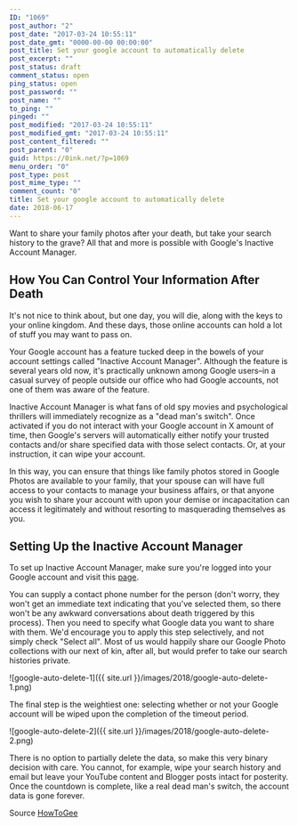 ```yaml
---
ID: "1069"
post_author: "2"
post_date: "2017-03-24 10:55:11"
post_date_gmt: "0000-00-00 00:00:00"
post_title: Set your google account to automatically delete
post_excerpt: ""
post_status: draft
comment_status: open
ping_status: open
post_password: ""
post_name: ""
to_ping: ""
pinged: ""
post_modified: "2017-03-24 10:55:11"
post_modified_gmt: "2017-03-24 10:55:11"
post_content_filtered: ""
post_parent: "0"
guid: https://0ink.net/?p=1069
menu_order: "0"
post_type: post
post_mime_type: ""
comment_count: "0"
title: Set your google account to automatically delete
date: 2018-06-17
---
```


Want to share your family photos after your death, but take your
search history to the grave? All that and more is possible with
Google's Inactive Account Manager.

## How You Can Control Your Information After Death

It's not nice to think about, but one day, you will die, along with
the keys to your online kingdom. And these days, those online accounts
can hold a lot of stuff you may want to pass on.

Your Google account has a feature tucked deep in the bowels of your
account settings called "Inactive Account Manager". Although the
feature is several years old now, it's practically unknown among
Google users–in a casual survey of people outside our office who had
Google accounts, not one of them was aware of the feature.

Inactive Account Manager is what fans of old spy movies and
psychological thrillers will immediately recognize as a "dead man's
switch". Once activated if you do not interact with your Google
account in X amount of time, then Google's servers will automatically
either notify your trusted contacts and/or share specified data with
those select contacts. Or, at your instruction, it can wipe your account.

In this way, you can ensure that things like family photos stored in
Google Photos are available to your family, that your spouse can will
have full access to your contacts to manage your business affairs, or
that anyone you wish to share your account with upon your demise or
incapacitation can access it legitimately and without resorting to
masquerading themselves as you.

## Setting Up the Inactive Account Manager

To set up Inactive Account Manager, make sure you're logged into your
Google account and visit this [page](https://www.google.com/settings/u/0/account/inactive).

You can supply a contact phone number for the person (don't worry, they
won't get an immediate text indicating that you've selected them, so
there won't be any awkward conversations about death triggered by
this process). Then you need to specify what Google data you want to
share with them. We'd encourage you to apply this step selectively,
and not simply check "Select all". Most of us would happily share our
Google Photo collections with our next of kin, after all, but would
prefer to take our search histories private. 

![google-auto-delete-1]({{ site.url }}/images/2018/google-auto-delete-1.png)

The final step is the weightiest one: selecting whether or not your
Google account will be wiped upon the completion of the timeout period.

![google-auto-delete-2]({{ site.url }}/images/2018/google-auto-delete-2.png)

There is no option to partially delete the data, so make this very
binary decision with care. You cannot, for example, wipe your search
history and email but leave your YouTube content and Blogger posts
intact for posterity. Once the countdown is complete, like a real
dead man's switch, the account data is gone forever.

Source [HowToGee](https://www.howtogeek.com/273488/how-to-set-your-google-account-to-automatically-delete-or-share-upon-your-death/)

